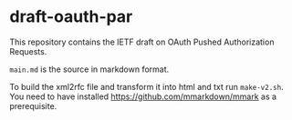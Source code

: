 # draft-oauth-par

This repository contains the IETF draft on OAuth Pushed Authorization Requests.

`main.md` is the source in markdown format. 

To build the xml2rfc file and transform it into html and txt run `make-v2.sh`. You need to have installed https://github.com/mmarkdown/mmark as a prerequisite.
